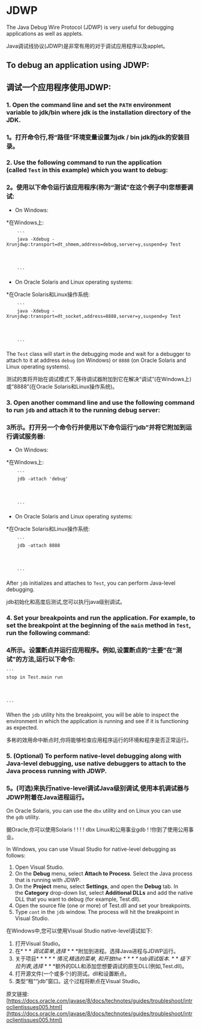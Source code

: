 # JDWP

The Java Debug Wire Protocol (JDWP) is very useful for debugging applications as well as applets.

Java调试线协议(JDWP)是非常有用的对于调试应用程序以及applet。


## To debug an application using JDWP:

## 调试一个应用程序使用JDWP:


### 1.  Open the command line and set the `PATH` environment variable to jdk/bin where jdk is the installation directory of the JDK.

### 1。打开命令行,将“路径”环境变量设置为jdk / bin jdk的jdk的安装目录。


### 2.  Use the following command to run the application (called `Test` in this example) which you want to debug:

### 2。使用以下命令运行该应用程序(称为“测试”在这个例子中)您想要调试:


*   On Windows:

*在Windows上:


        ```
        java -Xdebug -Xrunjdwp:transport=dt_shmem,address=debug,server=y,suspend=y Test




        ```




*   On Oracle Solaris and Linux operating systems:

*在Oracle Solaris和Linux操作系统:


        ```
        java -Xdebug -Xrunjdwp:transport=dt_socket,address=8888,server=y,suspend=y Test




        ```




The `Test` class will start in the debugging mode and wait for a debugger to attach to it at address `debug` (on Windows) or `8888` (on Oracle Solaris and Linux operating systems).

测试的类将开始在调试模式下,等待调试器附加到它在解决“调试”(在Windows上)或“8888”(在Oracle Solaris和Linux操作系统)。


### 3.  Open another command line and use the following command to run `jdb` and attach it to the running debug server:

### 3所示。打开另一个命令行并使用以下命令运行“jdb”并将它附加到运行调试服务器:


*   On Windows:

*在Windows上:


        ```
        jdb -attach 'debug'




        ```




*   On Oracle Solaris and Linux operating systems:

*在Oracle Solaris和Linux操作系统:


        ```
        jdb -attach 8888




        ```




After `jdb` initializes and attaches to `Test`, you can perform Java-level debugging.

jdb初始化和高度后测试,您可以执行java级别调试。


### 4.  Set your breakpoints and run the application. For example, to set the breakpoint at the beginning of the `main` method in `Test`, run the following command:

### 4所示。设置断点并运行应用程序。例如,设置断点的“主要”在“测试”的方法,运行以下命令:


    ```
    stop in Test.main run




    ```




When the `jdb` utility hits the breakpoint, you will be able to inspect the environment in which the application is running and see if it is functioning as expected.

多彬的效用命中断点时,你将能够检查应用程序运行的环境和程序是否正常运行。


### 5.  (Optional) To perform native-level debugging along with Java-level debugging, use native debuggers to attach to the Java process running with JDWP.

### 5。(可选)来执行native-level调试Java级别调试,使用本机调试器与JDWP附着在Java进程运行。


On Oracle Solaris, you can use the `dbx` utility and on Linux you can use the `gdb` utility.

据Oracle,你可以使用Solaris ! ! ! ! dbx Linux和公用事业gdb ! !你到了使用公用事业。


In Windows, you can use Visual Studio for native-level debugging as follows:



1.  Open Visual Studio.
2.  On the **Debug** menu, select **Attach to Process**. Select the Java process that is running with JDWP.
3.  On the **Project** menu, select **Settings**, and open the **Debug** tab. In the **Category** drop-down list, select **Additional DLLs** and add the native DLL that you want to debug (for example, Test.dll).
4.  Open the source file (one or more) of Test.dll and set your breakpoints.
5.  Type `cont` in the `jdb` window. The process will hit the breakpoint in Visual Studio.


在Windows中,您可以使用Visual Studio native-level调试如下:

1. 打开Visual Studio。
2. 在* * * *调试菜单,选择* * * *附加到进程。选择Java进程与JDWP运行。
3. 关于项目* * * * * *情况,精选的菜单,* *和开放the * * * * tab调试版本.* * * *级下拉列表,选择* * * *额外的DLL和添加您想要调试的原生DLL(例如,Test.dll)。
4. 打开源文件(一个或多个)的测试。dll和设置断点。
5. 类型“租”“jdb”窗口。这个过程将断点在Visual Studio。






原文链接: [https://docs.oracle.com/javase/8/docs/technotes/guides/troubleshoot/introclientissues005.html](https://docs.oracle.com/javase/8/docs/technotes/guides/troubleshoot/introclientissues005.html)


